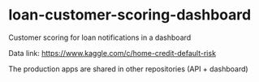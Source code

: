 # loan-customer-scoring-dashboard

Customer scoring for loan notifications in a dashboard

Data link: https://www.kaggle.com/c/home-credit-default-risk

The production apps are shared in other repositories (API + dashboard)
